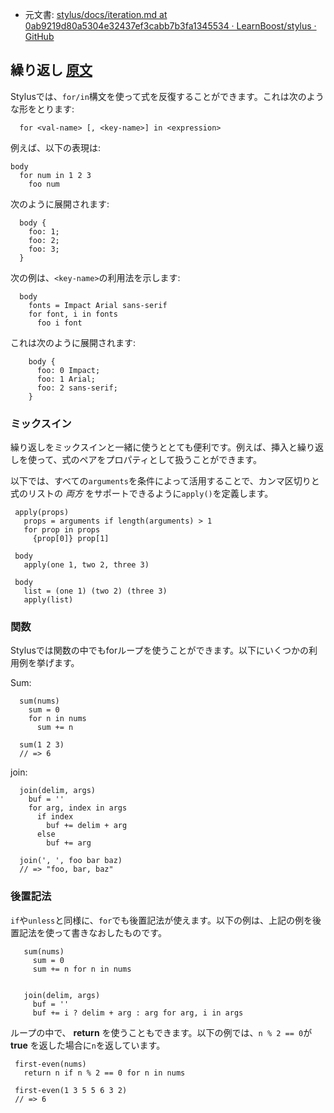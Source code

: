 + 元文書: [stylus/docs/iteration.md at 0ab9219d80a5304e32437ef3cabb7b3fa1345534 · LearnBoost/stylus · GitHub](https://github.com/LearnBoost/stylus/blob/0ab9219d80a5304e32437ef3cabb7b3fa1345534/docs/iteration.md "stylus/docs/iteration.md at 0ab9219d80a5304e32437ef3cabb7b3fa1345534 · LearnBoost/stylus · GitHub")

## 繰り返し [原文](http://learnboost.github.io/stylus/docs/iteration.html)

 Stylusでは、`for/in`構文を使って式を反復することができます。これは次のような形をとります:
 
      for <val-name> [, <key-name>] in <expression>

例えば、以下の表現は:

    body
      for num in 1 2 3
        foo num

次のように展開されます:

      body {
        foo: 1;
        foo: 2;
        foo: 3;
      }

次の例は、`<key‐name>`の利用法を示します:

      body
        fonts = Impact Arial sans-serif
        for font, i in fonts
          foo i font

これは次のように展開されます:

        body {
          foo: 0 Impact;
          foo: 1 Arial;
          foo: 2 sans-serif;
        }

### ミックスイン

 繰り返しをミックスインと一緒に使うととても便利です。例えば、挿入と繰り返しを使って、式のペアをプロパティとして扱うことができます。
 
 以下では、すべての`arguments`を条件によって活用することで、カンマ区切りと式のリストの _両方_ をサポートできるように`apply()`を定義します。
 
     apply(props)
       props = arguments if length(arguments) > 1
       for prop in props
         {prop[0]} prop[1]

     body
       apply(one 1, two 2, three 3)

     body
       list = (one 1) (two 2) (three 3)
       apply(list)

### 関数

 Stylusでは関数の中でもforループを使うことができます。以下にいくつかの利用例を挙げます。

Sum:

      sum(nums)
        sum = 0
        for n in nums
          sum += n

      sum(1 2 3)
      // => 6

join:

      join(delim, args)
        buf = ''
        for arg, index in args
          if index
            buf += delim + arg
          else
            buf += arg

      join(', ', foo bar baz)
      // => "foo, bar, baz"

### 後置記法

 `if`や`unless`と同様に、`for`でも後置記法が使えます。以下の例は、上記の例を後置記法を使って書きなおしたものです。
 
       sum(nums)
         sum = 0
         sum += n for n in nums


       join(delim, args)
         buf = ''
         buf += i ? delim + arg : arg for arg, i in args

 ループの中で、 __return__ を使うこともできます。以下の例では、`n % 2 == 0`が __true__ を返した場合に`n`を返しています。
 
     first-even(nums)
       return n if n % 2 == 0 for n in nums

     first-even(1 3 5 5 6 3 2)
     // => 6
